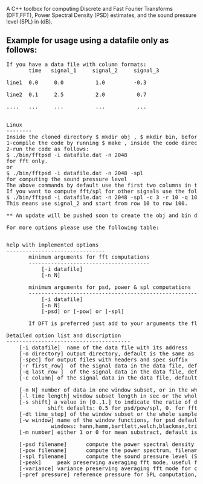 A C++ toolbox for computing Discrete and Fast Fourier Transforms (DFT,FFT), Power Spectral Density (PSD) estimates, and the sound pressure level (SPL) in (dB).

Example for usage using a datafile only as follows:
----------------------------------------------------
<pre>
If you have a data file with column formats:
       time   signal_1     signal_2     signal_3 
      
line1  0.0     0.0          1.0         -0.3     

line2  0.1     2.5          2.0          0.7   

....   ...     ...          ...          ...  


Linux
--------
Inside the cloned directory $ mkdir obj , $ mkdir bin, before compile.
1-compile the code by running $ make , inside the code directory after cloning. 
2-run the code as follows:
$ ./bin/fftpsd -i datafile.dat -n 2048 
for fft only.
or
$ ./bin/fftpsd -i datafile.dat -n 2048 -spl 
for computing the sound pressure level
The above commands by default use the first two columns in the input file only. 
If you want to compute fft/spl for other signals use the following:
$ ./bin/fftpsd -i datafile.dat -n 2048 -spl -c 3 -r 10 -q 100
This means use signal_2 and start from row 10 to row 100.

** An update will be pushed soon to create the obj and bin directories automatically. 

For more options please use the following table:
<pre>

help with implemented options
-------------------------------
       minimum arguments for fft computations
       --------------------------------------
           [-i datafile] 
           [-n N] 

       minimum arguments for psd, power & spl computations
       -----------------------------------------------------
           [-i datafile]
           [-n N] 
           [-psd] or [-pow] or [-spl]

       If DFT is preferred just add to your arguments the flag [-dft]

Detailed option list and discription
---------------------------------------
    [-i datafile]  name of the data file with its address
    [-o directory] output directory, default is the same as input
    [-spec] for output files with headers and spec suffix
    [-r first_row]  of the signal data in the data file, default 1
    [-q last_row ]  of the signal data in the data file, default is the end of the file
    [-c column] of the signal data in the data file, default 2, assuming time is at the first column

    [-n N] number of data in one window subset, or in the whole sample if no shifting/averaging. If using fft it must be 2^{k}, k is an integer
    [-l time length] window subset length in sec or the whole sample length if no shifting/averaging
    [-s shift] a value in [0.,1.] to indicate the ratio of data to be shifted
             shift defaults: 0.5 for psd/pow/spl, 0. for fft
    [-dt time_step] of the window subset or the whole sample in sec
    [-w window] name of the window functions, for psd default is hann, for fft default is rectangular
              windows: hann,hamm,bartlett,welch,blackman,triangular,rectangular
    [-m number] either 1 or 0 for mean substract, default is 1 to substract the mean

    [-psd filename]      compute the power spectral density (psd), filename is optional
    [-pow filename]      compute the power spectrum, filename is optional
    [-spl filename]      compute the sound pressure level (SPL), filename is optional
    [-peak]     peak preserving averaging fft mode, useful for ensemble averaging with shift=1.
    [-variance] variance preserving averaging fft mode for conserving the signal energy, by default it is forced for psd, power and spl computations
    [-pref pressure] reference pressure for SPL computation, default is 2e-5 Pa
